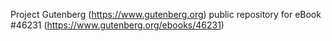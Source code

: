 Project Gutenberg (https://www.gutenberg.org) public repository for eBook #46231 (https://www.gutenberg.org/ebooks/46231)
